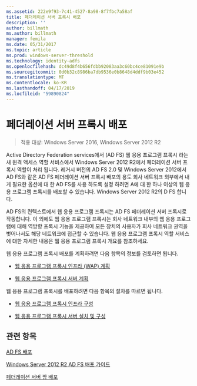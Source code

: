 ```yaml
---
ms.assetid: 222e9f93-7c41-4527-8a98-8f7fbc7a58af
title: 페더레이션 서버 프록시 배포
description: ''
author: billmath
ms.author: billmath
manager: femila
ms.date: 05/31/2017
ms.topic: article
ms.prod: windows-server-threshold
ms.technology: identity-adfs
ms.openlocfilehash: dc49d8f4b656fdbb92083aa3c60bc4ce81091e9b
ms.sourcegitcommit: 0d0b32c8986ba7db9536e0b8648d4ddf9b03e452
ms.translationtype: MT
ms.contentlocale: ko-KR
ms.lasthandoff: 04/17/2019
ms.locfileid: "59890824"
---
```

# <a name="deploying-federation-server-proxies"></a>페더레이션 서버 프록시 배포

>적용 대상: Windows Server 2016, Windows Server 2012 R2

Active Directory Federation services에서 \(AD FS\) 웹 응용 프로그램 프록시 라는 새 원격 액세스 역할 서비스에서 Windows Server 2012 R2에서 페더레이션 서버 프록시 역할이 처리 됩니다. 레거시 버전의 AD FS 2.0 및 Windows Server 2012에서 AD FS와 같은 AD FS 페더레이션 서버 프록시 배포의 용도 회사 네트워크 외부에서 내게 필요한 옵션에 대 한 AD FS를 사용 하도록 설정 하려면 A에 대 한 하나 이상의 웹 응용 프로그램 프록시를 배포할 수 있습니다. Windows Server 2012 R2의 D FS 합니다.  
  
AD FS의 컨텍스트에서 웹 응용 프로그램 프록시는 AD FS 페더레이션 서버 프록시로 작동합니다. 이 외에도 웹 응용 프로그램 프록시는 회사 네트워크 내부의 웹 응용 프로그램에 대해 역방향 프록시 기능을 제공하여 모든 장치의 사용자가 회사 네트워크 권역을 벗어나서도 해당 네트워크에 접근할 수 있습니다. 웹 응용 프로그램 프록시 역할 서비스에 대한 자세한 내용은 웹 응용 프로그램 프록시 개요를 참조하세요.  
  
웹 응용 프로그램 프록시 배포를 계획하려면 다음 항목의 정보를 검토하면 됩니다.  
  
-   [웹 응용 프로그램 프록시 인프라 (WAP) 계획](https://technet.microsoft.com/library/dn383648.aspx)  
  
-   [웹 응용 프로그램 프록시 서버 계획](https://technet.microsoft.com/library/dn383647.aspx)  
  
웹 응용 프로그램 프록시를 배포하려면 다음 항목의 절차를 따르면 됩니다.  
  
-   [웹 응용 프로그램 프록시 인프라 구성](https://technet.microsoft.com/library/dn383644.aspx)  
  
-   [웹 응용 프로그램 프록시 서버 설치 및 구성](https://technet.microsoft.com/library/dn383662.aspx)  
  
 
## <a name="see-also"></a>관련 항목 

[AD FS 배포](../../ad-fs/AD-FS-Deployment.md)  

[Windows Server 2012 R2 AD FS 배포 가이드](../../ad-fs/deployment/Windows-Server-2012-R2-AD-FS-Deployment-Guide.md)  
 
[페더레이션 서버 팜 배포](../../ad-fs/deployment/Deploying-a-Federation-Server-Farm.md)  
  

